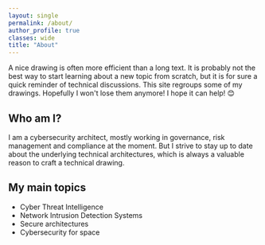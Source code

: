 ```yaml
---
layout: single
permalink: /about/
author_profile: true
classes: wide
title: "About"
---
```


A nice drawing is often more efficient than a long text. It is probably not the best way to start learning about a new topic from scratch, but it is for sure a quick reminder of technical discussions. This site regroups some of my drawings. Hopefully I won't lose them anymore! I hope it can help! :blush:

## Who am I?

I am a cybersecurity architect, mostly working in governance, risk management and compliance at the moment. But I strive to stay up to date about the underlying technical architectures, which is always a valuable reason to craft a technical drawing.

## My main topics

- Cyber Threat Intelligence
- Network Intrusion Detection Systems
- Secure architectures
- Cybersecurity for space
